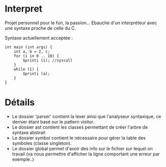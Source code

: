 # Interpret

Projet personnel pour le fun, la passion...
Ebauche d'un interpréteur avec une syntaxe proche de celle du C.

Syntaxe actuellement acceptée :

```
int main (int args) {
    int a, b = 2, c;
    for (i in 0 .. 10) {
        $printi (i); //syscall
    }
    while (1) {
        $printi (a);
    }
}
```

# Détails

- Le dossier 'parser' contient la lexer ainsi que l'analyseur syntaxique, ce dernier étant basé sur le pattern visitor.
- Le dossier ast contient les classes permettant de créer l'arbre de syntaxe abstrait
- Le dossier symbol contient le nécessaire pour gérer la table des symboles (classe singleton).
- Le dossier global permet d'avoir des info sur le fichier sur lequel on travail (va nous permettre d'afficher la ligne comportant une erreur par exemple..)